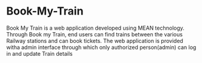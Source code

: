 # Book-My-Train
Book My Train is a web application developed using MEAN technology. Through Book my Train, end users can find trains between the various Railway stations and can book tickets. The web application is provided witha admin interface through which  only authorized person(admin) can log in and update Train details
